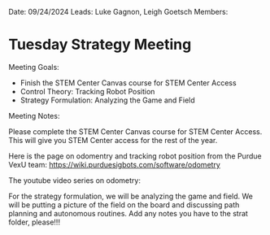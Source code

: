 Date: 09/24/2024
Leads: Luke Gagnon, Leigh Goetsch
Members: 

# Tuesday Strategy Meeting

Meeting Goals:
- Finish the STEM Center Canvas course for STEM Center Access
- Control Theory: Tracking Robot Position
- Strategy Formulation: Analyzing the Game and Field

Meeting Notes:

Please complete the STEM Center Canvas course for STEM Center Access. This will give you STEM Center access for the rest of the year.

Here is the page on odomentry and tracking robot position from the Purdue VexU team: https://wiki.purduesigbots.com/software/odometry

The youtube video series on odometry: 

For the strategy formulation, we will be analyzing the game and field. We will be putting a picture of the field on the board and discussing path planning and autonomous routines. Add any notes you have to the strat folder, please!!! 